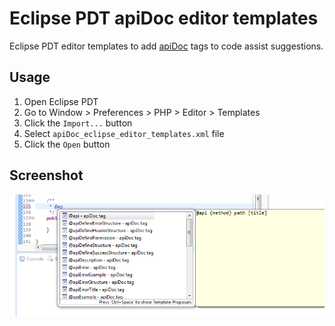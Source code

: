 Eclipse PDT apiDoc editor templates
===================================

Eclipse PDT editor templates to add [apiDoc](https://github.com/apidoc/apidoc) tags to code assist suggestions.

## Usage
1. Open Eclipse PDT
2. Go to Window > Preferences > PHP > Editor > Templates
3. Click the `Import...` button
4. Select `apiDoc_eclipse_editor_templates.xml` file
5. Click the `Open` button

## Screenshot
![Screenshot](/screenshot.png?raw=true)